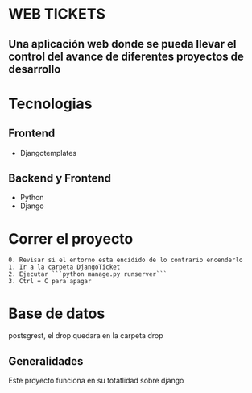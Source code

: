 # WEB TICKETS
## Una aplicación web donde se pueda llevar el control del avance de diferentes proyectos de desarrollo

# Tecnologias

## Frontend

- Djangotemplates

## Backend y Frontend

- Python
- Django

# Correr el proyecto

    0. Revisar si el entorno esta encidido de lo contrario encenderlo
    1. Ir a la carpeta DjangoTicket
    2. Ejecutar ```python manage.py runserver```
    3. Ctrl + C para apagar

# Base de datos

postsgrest, el drop quedara en la carpeta drop

## Generalidades

Este proyecto funciona en su totatlidad sobre django


